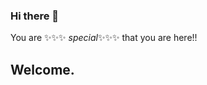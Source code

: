 ### Hi there 👋
You are   ✨✨✨ _special_✨✨✨ that you are here!!
## Welcome.
<!--
**angels101/angels101** is a ✨ _special_ ✨ repository because its `README.md` (this file) appears on your GitHub profile.
“The universe is a pretty big place. If it's just us, seems like an awful waste of space.”
Here are some ideas to get you started:

- 🔭 I’m currently working on ...
- 🌱 I’m currently learning ...
- 👯 I’m looking to collaborate on ...
- 🤔 I’m looking for help with ...
- 💬 Ask me about ...
- 📫 How to reach me: ...
- 😄 Pronouns: ...
- ⚡ Fun fact: 
## 🔭 I’m currently working on: 

##  1. Afriqtube:
🔭 https://github.com/angels101/YoutubeClone_angels101.git 
An African YouTube like video platform called  ##Afriqtube where a user can create an account and after verification, the user can access the studio backend platform whereby they can upload videos, add a thumbnail, and a video description. Then they also have other functionalities such as delete,liked, sorting by the latest just to name a few.

## 2. SmartContracts iReporter:
 🔭 https://github.com/angels101/x-files.git
This is a platform for reporting corruption casses or any vice against social-economic ethics and norms, or against humanity. The platform uses blockchain technology especially Hyperledger-Cello smart contracts whereby the evidence provided is given a private key and distributed accrosss the ledger and is accessible by the other corruption fighing institutions, governments, and private investigators.
<br>

##  💬 Ask me about
 <p> 🌱 Am responsible for designing computer or mobile applications. The nature of my work is largely focused on creating for consumers. 
          This involves understanding user needs, developing software solutions, monitoring performance and modifying programs as needed.</p>
## Badges

1.  🌱 https://www.youracclaim.com/badges/23051134-e5dc-4b27-a10f-d2c54474a930/linked_in

2 🌱  https://www.youracclaim.com/badges/4d68d4e2-1746-4515-9c76-9cb620cfec9f/linked_in
                             more on the way watch out for this.....
          
 ##   Daily Tasks
Project Managers to design and develop new software.
Establishing parameters and designing the architecture of new software.
Designing, writing, reading, testing, and correcting code for new software.
Running QA testing and searching for bugs in developing software.
Reporting to clients and Project Managers on the development of new software.
Testing and implementing software updates and improvements when necessary.
Writing documentation for new and updated software.


## 👯 I’m looking to collaborate on:
Any project both small and large scale such as:

 1. 👯 https://github.com/wigglestechnologies/african_tours.git
 2. 👯 https://github.com/MissAnnah95/tours.git
 3. 👯 future git collaborations~works!!!  

## 🌱 I’m currently learning:
1. JAVA Programming.
2. Android Stack.
3. Blockchain Technology.
4. Cello


##    ⚡ Fun fact: 

The average Software Developer salary is $78,824 per year or $40 per hour. This is around 2.4 times more than the Median wage of the country. 
          Entry level positions start at $55,000 while most experienced workers make up to $110,000. These results are based on 478 salaries extracted from job descriptions.

##          🤔 I’m looking for help with:
                A developer job.
                A contract on fullstack developer.
                Learning Materials
                Challenges/hackerthons/competitions/innovation grants/Bounties.
                Developer Webinars 
                
          
 ###           📫 How to reach me:
          
              📫 email:     angelscodex101@gmail.com.
 
 
               📫 Tagline:    +254714796130.
                
                
            
           
